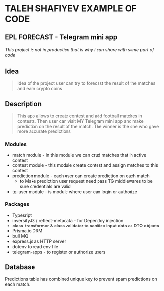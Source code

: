 # TALEH SHAFIYEV EXAMPLE OF CODE

## EPL FORECAST - Telegram mini app

###### This project is not in production that is why i can share with some part of code

## Idea

> Idea of the project user can try to forecast the result of the matches and earn crypto coins

## Description

> This app allows to create contest and add football matches in contests.
> Then user can visit MY Telegram mini app and make prediction on the result of the match.
> The winner is the one who gave more accurate predictions

### Modules

- match module - in this module we can crud matches that in active contest
- contest module - this module create contest and assign matches to this contest
- prediction module - each user can create prediction on each match
  - to Make prediction user request need pass TG middlewares to be sure credentials are valid
- tg-user module - is module where user can login or authorize

### Packages

- Typesript
- inversifyJS / reflect-metadata - for Dependcy injection
- class-transformer & class validator to sanitize input data as DTO objects
- Prisma.io ORM
- bull MQ
- express.js as HTTP server
- dotenv to read env file
- telegram-apps - to register or authorize users

## Database

Predictions table has combined unique key to prevent spam predictions on each match.
